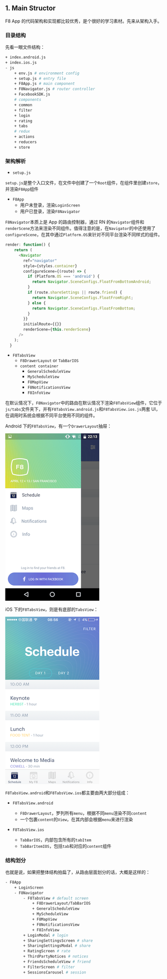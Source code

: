 ## 1. Main Structor

F8 App 的代码架构和实现都比较优秀，是个很好的学习素材。先来从架构入手。

### 目录结构

先看一眼文件结构：

```bash
+ index.android.js
+ index.ios.js
- js
    + env.js # environment config
    + setup.js # entry file
    + F8App.js # main component
    + F8Navigator.js # router controller
    + FacebookSDK.js
    # components
    + common
    + filter
    + login
    + rating
    + tabs
    # redux
    + actions
    + reducers
    + store
```

### 架构解析

- `setup.js`

`setup.js`是整个入口文件，在文件中创建了一个`Root`组件，在组件里创建`store`，并渲染`F8App`组件

- `F8App`
  - 用户未登录，渲染`LoginScreen`
  - 用户已登录，渲染`F8Navigator`

`F8Navigator`本质上是 App 的路由控制器，通过 RN 的`Navigator`组件和`renderScene`方法来渲染不同组件。值得注意的是，在`Navigator`的中还使用了`configureScene`，在其中通过`Platform.OS`来针对不同平台渲染不同样式的组件。

```javascript
render: function() {
    return (
      <Navigator
        ref="navigator"
        style={styles.container}
        configureScene={(route) => {
          if (Platform.OS === 'android') {
            return Navigator.SceneConfigs.FloatFromBottomAndroid;
          }
          if (route.shareSettings || route.friend) {
            return Navigator.SceneConfigs.FloatFromRight;
          } else {
            return Navigator.SceneConfigs.FloatFromBottom;
          }
        }}
        initialRoute={{}}
        renderScene={this.renderScene}
      />
    );
  }
```

- `F8TabsView`
  - `F8DrawerLayout` or `TabBarIOS`
  - `content container`
    - `GeneralScheduleView`
    - `MyScheduleView`
    - `F8MapView`
    - `F8NotificationsView`
    - `F8InfoView`

在默认情况下，`F8Navigator`中的路由在默认情况下渲染`F8TabsView`组件，它位于`js/tabs`文件夹下，并有`F8TabsView.android.js`和`F8TabsView.ios.js`两套 UI，在调用时系统会根据不同平台使用不同的组件。

Android 下的`F8TabsView`，有一个`DrawerLayout`抽屉：

![F8TabsView.android](src/image/f8-mainDrawerLayout-notLogin.png)

iOS 下的`F8TabsView`，则是有底部的`TabsView`：

![F8TabsView.ios](src/image/f8-tabsview-ios.png)

`F8TabsView.android`和`F8TabsView.ios`都主要由两大部分组成：

- `F8TabsView.android`
  - `F8DrawerLayout`，罗列所有`menu`，根据不同`menu`渲染不同`content`
  - 一个包裹`content`的`View`，在其内部会根据`menu`来进行渲染

- `F8TabsView.ios`
  - `TabBarIOS`，内部包含所有的`tabItem`
  - `TabBarItemIOS`，包括`tab`和对应的`content`组件

### 结构划分

也就是说，如果把整体结构拍扁了，从路由层面划分的话，大概是这样的：

```bash
- F8App
	+ LoginScreen
	- F8Navigator
		- F8TabsView # default screen
			+ F8DrawerLayout/TabBarIOS
			+ GeneralScheduleView
			+ MyScheduleView
			+ F8MapView
			+ F8NotificationsView
			+ F8InfoView
		+ LoginModal # login
		+ SharingSettingsScreen # share
		+ SharingSettingsModal # share
		+ RatingScreen # rate
		+ ThirdPartyNotices # notices
		+ FriendsScheduleView # friend
		+ FilterScreen # filter
		+ SessionsCarousel # session
```